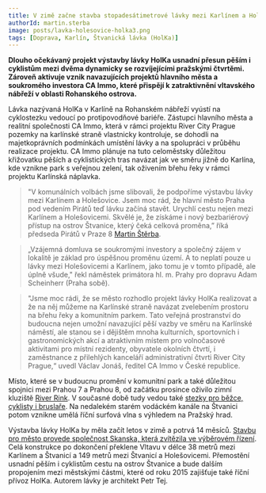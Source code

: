 ```yaml
---
title: V zimě začne stavba stopadesátimetrové lávky mezi Karlínem a Holešovicemi
authorId: martin.sterba
image: posts/lavka-holesovice-holka3.png
tags: [Doprava, Karlín, Štvanická lávka (HolKa)]
---
```


**Dlouho očekávaný projekt výstavby lávky HolKa usnadní přesun pěším i cyklistům mezi dvěma dynamicky se rozvíjejícími pražskými čtvrtěmi. Zároveň aktivuje vznik navazujících projektů hlavního města a soukromého investora CA Immo, které přispějí k zatraktivnění vltavského nábřeží v oblasti Rohanského ostrova.**

Lávka nazývaná HolKa v Karlíně na Rohanském nábřeží vyústí na cyklostezku vedoucí po protipovodňové bariéře. Zástupci hlavního města a realitní společnosti CA Immo, která v rámci projektu River City Prague pozemky na karlínské straně vlastnicky kontroluje, se dohodli na majetkoprávních podmínkách umístění lávky a na spolupráci v průběhu realizace projektu. CA Immo plánuje na tuto celoměstsky důležitou křižovatku pěších a cyklistických tras navázat jak ve směru jižně do Karlína, kde vznikne park s veřejnou zelení, tak oživením břehu řeky v rámci projektu Karlínská náplavka.

>"V komunálních volbách jsme slibovali, že podpoříme výstavbu lávky mezi Karlínem a Holešovice. Jsem moc rád, že hlavní město Praha pod vedením Pirátů teď lávku začíná stavět. Urychlí cestu nejen mezi Karlínem a Holešovicemi. Skvělé je, že získáme i nový bezbariérový přístup na ostrov Štvanice, který čeká celková proměna,” říká předseda Pirátů v Praze 8 [Martin Štěrba](https://praha8.pirati.cz/lide/martin-sterba.html).

>„Vzájemná domluva se soukromými investory a společný zájem v lokalitě je základ pro úspěšnou proměnu území. A to neplatí pouze u lávky mezi Holešovicemi a Karlínem, jako tomu je v tomto případě, ale úplně všude," řekl náměstek primátora hl. m. Prahy pro dopravu Adam Scheinherr (Praha sobě).

>"Jsme moc rádi, že se město rozhodlo projekt lávky HolKa realizovat a že na něj můžeme na Karlínské straně navázat zvelebením prostoru na břehu řeky a komunitním parkem. Tato veřejná prostranství do budoucna nejen umožní navazující pěší vazby ve směru na Karlínské náměstí, ale stanou se i dějištěm mnoha kulturních, sportovních i gastronomických akcí a atraktivním místem pro volnočasové aktivitami pro místní rezidenty, obyvatele okolních čtvrtí, i zaměstnance z přilehlých kanceláří administrativní čtvrti River City Prague,“ uvedl Václav Jonáš, ředitel CA Immo v České republice.

Místo, které se v budoucnu promění v komunitní park a také důležitou spojnici mezi Prahou 7 a Prahou 8, od začátku prosince oživilo zimní kluziště [River Rink](https://www.riverrink.cz/). V současné době tudy vedou také [stezky pro běžce, cyklisty i bruslaře](https://praha8.pirati.cz/aktuality/cyklostezka-na-rohanskem-ostrove-dostane-novy-povrch.html). Na nedalekém starém vodáckém kanále na Štvanici potom vznikne umělá říční surfová vlna s výhledem na Pražský hrad.

Výstavba lávky HolKa by měla začít letos v zimě a potrvá 14 měsíců. [Stavbu pro město provede společnost Skanska, která zvítězila ve výběrovém řízení](https://praha8.pirati.cz/aktuality/Karlin-a-Holesivce-propoji-lavka-holka-praha-vybrala-zhovotele.html). Celá konstrukce po dokončení překlene Vltavu v délce 38 metrů mezi Karlínem a Štvanicí a 149 metrů mezi Štvanicí a Holešovicemi. Přemostění usnadní pěším i cyklistům cestu na ostrov Štvanice a bude dalším propojením mezi městskými částmi, které od roku 2015 zajišťuje také říční přívoz HolKa. Autorem lávky je architekt Petr Tej.

